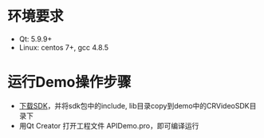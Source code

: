 # 环境要求

- Qt: 5.9.9+
- Linux: centos 7+, gcc 4.8.5

# 运行Demo操作步骤

* [下载SDK](https://dl.cloudroom.com/Update/CR_SDK/CRVideoSDK_CPP_Linux_x86_V4.16.18.0.tar.gz)，并将sdk包中的include, lib目录copy到demo中的CRVideoSDK目录下
* 用Qt Creator 打开工程文件 APIDemo.pro，即可编译运行
